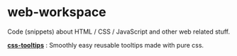 # web-workspace
Code (snippets) about HTML / CSS / JavaScript and other web related stuff.

[**css-tooltips**](css-tooltips) : Smoothly easy reusable tooltips made with pure css.
